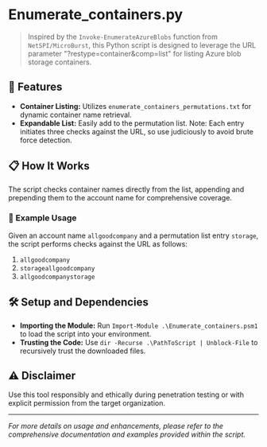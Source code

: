 # Enumerate_containers.py

> Inspired by the `Invoke-EnumerateAzureBlobs` function from `NetSPI/MicroBurst`, this Python script is designed to leverage the URL parameter "?restype=container&comp=list" for listing Azure blob storage containers.

## 🚀 Features

- **Container Listing:** Utilizes `enumerate_containers_permutations.txt` for dynamic container name retrieval.
- **Expandable List:** Easily add to the permutation list. Note: Each entry initiates three checks against the URL, so use judiciously to avoid brute force detection.

## 📋 How It Works

The script checks container names directly from the list, appending and prepending them to the account name for comprehensive coverage.

### 📝 Example Usage

Given an account name `allgoodcompany` and a permutation list entry `storage`, the script performs checks against the URL as follows:

1. `allgoodcompany`
2. `storageallgoodcompany`
3. `allgoodcompanystorage`

## 🛠️ Setup and Dependencies

- **Importing the Module:** Run `Import-Module .\Enumerate_containers.psm1` to load the script into your environment.
- **Trusting the Code:** Use `dir -Recurse .\PathToScript | Unblock-File` to recursively trust the downloaded files.

## ⚠️ Disclaimer

Use this tool responsibly and ethically during penetration testing or with explicit permission from the target organization.

---

*For more details on usage and enhancements, please refer to the comprehensive documentation and examples provided within the script.*
